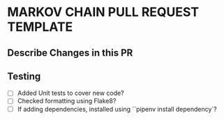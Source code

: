 # MARKOV CHAIN PULL REQUEST TEMPLATE

## Describe Changes in this PR

## Testing
  - [ ] Added Unit tests to cover new code?
  - [ ] Checked formatting using Flake8?
  - [ ] If adding dependencies, installed using ``pipenv install dependency`?